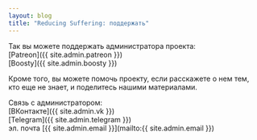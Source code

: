 ```yaml
---
layout: blog
title: "Reducing Suffering: поддержать"
---
```

Так вы можете поддержать администратора проекта:<br>
[Patreon]({{ site.admin.patreon }})<br>
[Boosty]({{ site.admin.boosty }})

Кроме того, вы можете помочь проекту, если расскажете о нем тем, кто еще не знает, и поделитесь нашими материалами.

Связь с администратором:<br>
[ВКонтакте]({{ site.admin.vk }})<br>
[Telegram]({{ site.admin.telegram }})<br>
эл. почта [{{ site.admin.email }}](mailto:{{ site.admin.email }})
